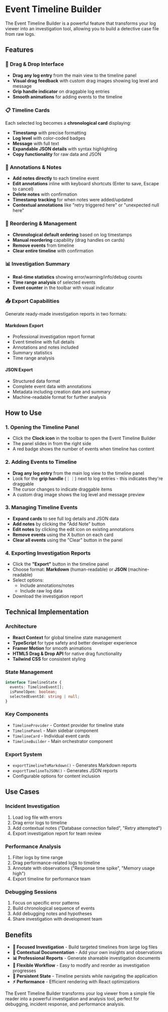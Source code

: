 # Event Timeline Builder

The Event Timeline Builder is a powerful feature that transforms your log viewer into an investigation tool, allowing you to build a detective case file from raw logs.

## Features

### 🎯 **Drag & Drop Interface**
- **Drag any log entry** from the main view to the timeline panel
- **Visual drag feedback** with custom drag images showing log level and message
- **Grip handle indicator** on draggable log entries
- **Smooth animations** for adding events to the timeline

### 📋 **Timeline Cards**
Each selected log becomes a **chronological card** displaying:
- **Timestamp** with precise formatting
- **Log level** with color-coded badges
- **Message** with full text
- **Expandable JSON details** with syntax highlighting
- **Copy functionality** for raw data and JSON

### 📝 **Annotations & Notes**
- **Add notes directly** to each timeline event
- **Edit annotations** inline with keyboard shortcuts (Enter to save, Escape to cancel)
- **Delete notes** with confirmation
- **Timestamp tracking** for when notes were added/updated
- **Contextual annotations** like "retry triggered here" or "unexpected null here"

### 🔄 **Reordering & Management**
- **Chronological default ordering** based on log timestamps
- **Manual reordering** capability (drag handles on cards)
- **Remove events** from timeline
- **Clear entire timeline** with confirmation

### 📊 **Investigation Summary**
- **Real-time statistics** showing error/warning/info/debug counts
- **Time range analysis** of selected events
- **Event counter** in the toolbar with visual indicator

### 📤 **Export Capabilities**
Generate ready-made investigation reports in two formats:

#### **Markdown Export**
- Professional investigation report format
- Event timeline with full details
- Annotations and notes included
- Summary statistics
- Time range analysis

#### **JSON Export**
- Structured data format
- Complete event data with annotations
- Metadata including creation date and summary
- Machine-readable format for further analysis

## How to Use

### 1. **Opening the Timeline Panel**
- Click the **Clock icon** in the toolbar to open the Event Timeline Builder
- The panel slides in from the right side
- A red badge shows the number of events when timeline has content

### 2. **Adding Events to Timeline**
- **Drag any log entry** from the main log view to the timeline panel
- Look for the **grip handle** (⋮⋮) next to log entries - this indicates they're draggable
- The cursor changes to indicate draggable items
- A custom drag image shows the log level and message preview

### 3. **Managing Timeline Events**
- **Expand cards** to see full log details and JSON data
- **Add notes** by clicking the "Add Note" button
- **Edit notes** by clicking the edit icon on existing annotations
- **Remove events** using the X button on each card
- **Clear all events** using the "Clear" button in the panel

### 4. **Exporting Investigation Reports**
- Click the **"Export"** button in the timeline panel
- Choose format: **Markdown** (human-readable) or **JSON** (machine-readable)
- Select options:
  - Include annotations/notes
  - Include raw log data
- Download the investigation report

## Technical Implementation

### **Architecture**
- **React Context** for global timeline state management
- **TypeScript** for type safety and better developer experience
- **Framer Motion** for smooth animations
- **HTML5 Drag & Drop API** for native drag functionality
- **Tailwind CSS** for consistent styling

### **State Management**
```typescript
interface TimelineState {
  events: TimelineEvent[];
  isPanelOpen: boolean;
  selectedEventId: string | null;
}
```

### **Key Components**
- `TimelineProvider` - Context provider for timeline state
- `TimelinePanel` - Main sidebar component
- `TimelineCard` - Individual event cards
- `TimelineBuilder` - Main orchestrator component

### **Export System**
- `exportTimelineToMarkdown()` - Generates Markdown reports
- `exportTimelineToJSON()` - Generates JSON reports
- Configurable options for content inclusion

## Use Cases

### **Incident Investigation**
1. Load log file with errors
2. Drag error logs to timeline
3. Add contextual notes ("Database connection failed", "Retry attempted")
4. Export investigation report for team review

### **Performance Analysis**
1. Filter logs by time range
2. Drag performance-related logs to timeline
3. Annotate with observations ("Response time spike", "Memory usage high")
4. Export timeline for performance team

### **Debugging Sessions**
1. Focus on specific error patterns
2. Build chronological sequence of events
3. Add debugging notes and hypotheses
4. Share investigation with development team

## Benefits

- **🎯 Focused Investigation** - Build targeted timelines from large log files
- **📝 Contextual Documentation** - Add your own insights and observations
- **📊 Professional Reports** - Generate shareable investigation documents
- **🔄 Flexible Workflow** - Easy to modify and reorder as investigation progresses
- **💾 Persistent State** - Timeline persists while navigating the application
- **⚡ Performance** - Efficient rendering with React optimizations

The Event Timeline Builder transforms your log viewer from a simple file reader into a powerful investigation and analysis tool, perfect for debugging, incident response, and performance analysis.
